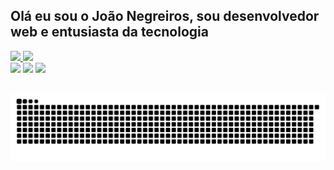 ## Olá eu sou o João Negreiros, sou desenvolvedor web e entusiasta da tecnologia 


<div align="center; display: flex; flex-direction: row;">
  <a href="https://github.com/JoaoNegreiros48">
  <img height="160em" src="https://github-readme-stats.vercel.app/api?username=JoaoNegreiros48&show_icons=true&theme=dark&include_all_commits=true&count_private=true"/>
  <img height="160em" src="https://github-readme-stats.vercel.app/api/top-langs/?username=JoaoNegreiros48&layout=compact&langs_count=7&theme=dark"/>
</div>
<div> 
  <a href="https://www.instagram.com/joao_negreiros.vt/" target="_blank"><img src="https://img.shields.io/badge/-Instagram-%23E4405F?style=for-the-badge&logo=instagram&logoColor=white" target="_blank"></a>
  <a href = "mailto:joaonegreiros48@gmail.com"><img src="https://img.shields.io/badge/-Gmail-%23333?style=for-the-badge&logo=gmail&logoColor=white" target="_blank"></a>
  <a href="https://www.linkedin.com/in/jo%C3%A3onegreiros/" target="_blank"><img src="https://img.shields.io/badge/-LinkedIn-%230077B5?style=for-the-badge&logo=linkedin&logoColor=white" target="_blank"></a> 
</div>
  
  ##

![Snake animation](https://github.com/JoaoNegreiros48/JoaoNegreiros48/blob/output/github-contribution-grid-snake.svg)
 
  ##



<!--
**JoaoNegreiros48/JoaoNegreiros48** is a ✨ _special_ ✨ repository because its `README.md` (this file) appears on your GitHub profile.

Here are some ideas to get you started:

- 🔭 I’m currently working on ...
- 🌱 I’m currently learning ...
- 👯 I’m looking to collaborate on ...
- 🤔 I’m looking for help with ...
- 💬 Ask me about ...
- 📫 How to reach me: ...
- 😄 Pronouns: ...
- ⚡ Fun fact: ...
-->

